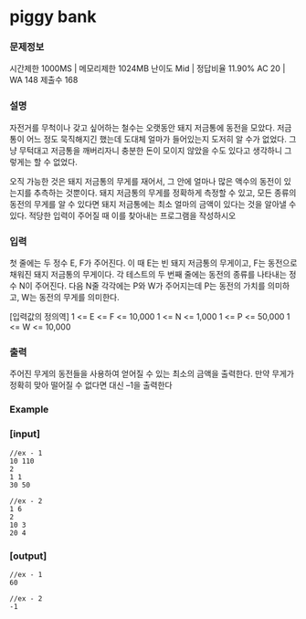# piggy bank

### 문제정보

시간제한 1000MS | 메모리제한 1024MB
난이도 Mid | 정답비율 11.90%
AC 20 | WA 148
제출수 168

### 설명

자전거를 무척이나 갖고 싶어하는 철수는 오랫동안 돼지 저금통에 동전을 모았다. 저금통이 어느 정도 묵직해지긴 했는데 도대체 얼마가 들어있는지 도저히 알 수가 없었다. 그냥 무턱대고 저금통을 깨버리자니 충분한 돈이 모이지 않았을 수도 있다고 생각하니 그렇게는 할 수 없었다.

오직 가능한 것은 돼지 저금통의 무게를 재어서, 그 안에 얼마나 많은 액수의 동전이 있는지를 추측하는 것뿐이다. 돼지 저금통의 무게를 정확하게 측정할 수 있고, 모든 종류의 동전의 무게를 알 수 있다면 돼지 저금통에는 최소 얼마의 금액이 있다는 것을 알아낼 수 있다. 적당한 입력이 주어질 때 이를 찾아내는 프로그램을 작성하시오

### 입력

첫 줄에는 두 정수 E, F가 주어진다. 이 때 E는 빈 돼지 저금통의 무게이고, F는 동전으로 채워진 돼지 저금통의 무게이다. 각 테스트의 두 번째 줄에는 동전의 종류를 나타내는 정수 N이 주어진다. 다음 N줄 각각에는 P와 W가 주어지는데 P는 동전의 가치를 의미하고, W는 동전의 무게를 의미한다.

[입력값의 정의역]
1 <= E <= F <= 10,000
1 <= N <= 1,000
1 <= P <= 50,000
1 <= W <= 10,000


### 출력

주어진 무게의 동전들을 사용하여 얻어질 수 있는 최소의 금액을 출력한다. 만약 무게가 정확히 맞아 떨어질 수 없다면 대신 –1을 출력한다


### Example
### [input]

```
//ex - 1
10 110
2
1 1
30 50
```
```
//ex - 2
1 6
2
10 3
20 4
```

### [output]
```
//ex - 1
60
```
```
//ex - 2
-1
```
